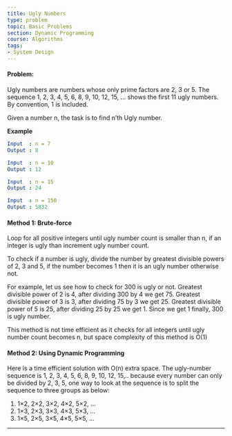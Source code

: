 ```yaml
---
title: Ugly Numbers
type: problem
topic: Basic Problems
section: Dynamic Programming
course: Algorithms
tags:
- System Design
---
```

#### Problem:
Ugly numbers are numbers whose only prime factors are 2, 3 or 5. The sequence 1, 2, 3, 4, 5, 6, 8, 9, 10, 12, 15, … shows the first 11 ugly numbers. By convention, 1 is included.

Given a number n, the task is to find n’th Ugly number.


**Example**
```yml
Input  : n = 7
Output : 8

Input  : n = 10
Output : 12

Input  : n = 15
Output : 24

Input  : n = 150
Output : 5832
```


#### Method 1: Brute-force
Loop for all positive integers until ugly number count is smaller than n, if an integer is ugly than increment ugly number count.

To check if a number is ugly, divide the number by greatest divisible powers of 2, 3 and 5, if the number becomes 1 then it is an ugly number otherwise not.

For example, let us see how to check for 300 is ugly or not. Greatest divisible power of 2 is 4, after dividing 300 by 4 we get 75. Greatest divisible power of 3 is 3, after dividing 75 by 3 we get 25. Greatest divisible power of 5 is 25, after dividing 25 by 25 we get 1. Since we get 1 finally, 300 is ugly number.

This method is not time efficient as it checks for all integers until ugly number count becomes n, but space complexity of this method is O(1)

#### Method 2: Using Dynamic Programming
Here is a time efficient solution with O(n) extra space. The ugly-number sequence is 1, 2, 3, 4, 5, 6, 8, 9, 10, 12, 15,.. because every number can only be divided by 2, 3, 5, one way to look at the sequence is to split the sequence to three groups as below:
1. 1×2, 2×2, 3×2, 4×2, 5×2, …
2. 1×3, 2×3, 3×3, 4×3, 5×3, …
3. 1×5, 2×5, 3×5, 4×5, 5×5, …




---